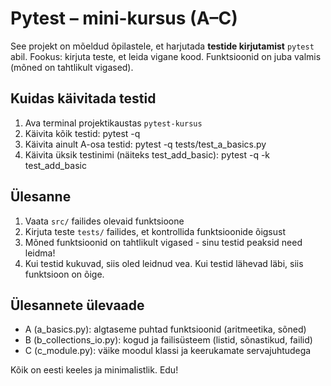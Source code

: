 # Pytest – mini-kursus (A–C)

See projekt on mõeldud õpilastele, et harjutada **testide kirjutamist** `pytest` abil.
Fookus: kirjuta teste, et leida vigane kood. Funktsioonid on juba valmis (mõned on tahtlikult vigased).

## Kuidas käivitada testid
1) Ava terminal projektikaustas `pytest-kursus`
2) Käivita kõik testid:
   pytest -q
3) Käivita ainult A-osa testid:
   pytest -q tests/test_a_basics.py
4) Käivita üksik testinimi (näiteks test_add_basic):
   pytest -q -k test_add_basic

## Ülesanne
1) Vaata `src/` failides olevaid funktsioone
2) Kirjuta teste `tests/` failides, et kontrollida funktsioonide õigsust
3) Mõned funktsioonid on tahtlikult vigased - sinu testid peaksid need leidma!
4) Kui testid kukuvad, siis oled leidnud vea. Kui testid lähevad läbi, siis funktsioon on õige.

## Ülesannete ülevaade
- A (a_basics.py): algtaseme puhtad funktsioonid (aritmeetika, sõned)
- B (b_collections_io.py): kogud ja failisüsteem (listid, sõnastikud, failid)  
- C (c_module.py): väike moodul klassi ja keerukamate servajuhtudega

Kõik on eesti keeles ja minimalistlik. Edu!
